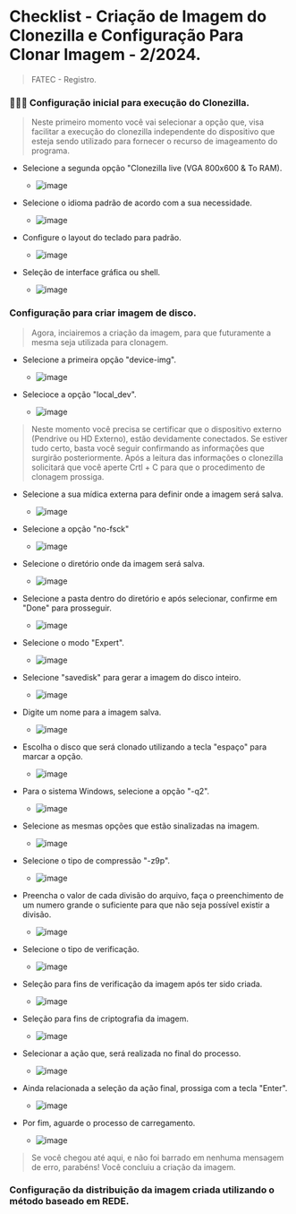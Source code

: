 <h1>Checklist - Criação de Imagem do Clonezilla e Configuração Para Clonar Imagem - 2/2024.</h1>

> FATEC - Registro.

### 👨🏽‍💻 Configuração inicial para execução do Clonezilla.
> Neste primeiro momento você vai selecionar a opção que, visa facilitar a execução do clonezilla independente do dispositivo que esteja sendo utilizado para fornecer o recurso de imageamento do programa.
    
  + Selecione a segunda opção "Clonezilla live (VGA 800x600 & To RAM).
    + ![image](https://github.com/user-attachments/assets/1cb93ae4-b286-4e07-90fa-4bfb6359fd51)

  + Selecione o idioma padrão de acordo com a sua necessidade.
    + ![image](https://github.com/user-attachments/assets/cc2e148c-d99f-4e4d-a92b-db7fe0f07a8f)

  + Configure o layout do teclado para padrão.
    + ![image](https://github.com/user-attachments/assets/a07e563b-95c8-4b63-b769-0c917079558c)
   
  + Seleção de interface gráfica ou shell.
    + ![image](https://github.com/user-attachments/assets/81abbf41-3951-4ea6-a4aa-5b5fc3931684)
      
### Configuração para criar imagem de disco.
> Agora, inciairemos a criação da imagem, para que futuramente a mesma seja utilizada para clonagem.

  + Selecione a primeira opção "device-img".
    + ![image](https://github.com/user-attachments/assets/b367b241-5a2a-4256-b3c7-b552b7e18c69)
   
  + Selecioce a opção "local_dev".
    + ![image](https://github.com/user-attachments/assets/5d2e8e7b-3933-43d8-bd86-0282d290f27f)

> Neste momento você precisa se certificar que o dispositivo externo (Pendrive ou HD Externo), estão devidamente conectados. Se estiver tudo certo, basta você seguir confirmando as informações que surgirão posteriormente. Após a leitura das informações o clonezilla solicitará que você aperte Crtl + C para que o procedimento de clonagem prossiga.

  + Selecione a sua mídica externa para definir onde a imagem será salva.
    + ![image](https://github.com/user-attachments/assets/cfd54f99-e219-4cf7-8826-b688d520993b)
   
  + Selecione a opção "no-fsck"
    + ![image](https://github.com/user-attachments/assets/c6a303f5-6044-4638-a74c-b35567f28ee0)
   
  + Selecione o diretório onde da imagem será salva.
    + ![image](https://github.com/user-attachments/assets/206c4ba6-0640-4b7c-bb46-5d81865497d4)
   
  + Selecione a pasta dentro do diretório e após selecionar, confirme em "Done" para prosseguir.
    + ![image](https://github.com/user-attachments/assets/71068890-826f-4f47-8495-acc55407a2b4)
   
  + Selecione o modo "Expert".
    + ![image](https://github.com/user-attachments/assets/9721a1b4-ed72-4f6c-a705-18cfa814886f)
   
  + Selecione "savedisk" para gerar a imagem do disco inteiro.
    + ![image](https://github.com/user-attachments/assets/4cdd260b-a0a8-43f1-ae76-5df6ca3132a5)
   
  + Digite um nome para a imagem salva.
    + ![image](https://github.com/user-attachments/assets/7e6dcda9-0a18-4c94-bab0-ffb43baf076d)
   
  + Escolha o disco que será clonado utilizando a tecla "espaço" para marcar a opção.
    + ![image](https://github.com/user-attachments/assets/7f2f5e45-94fe-4f28-9ed6-199ac944d1fa)
   
  + Para o sistema Windows, selecione a opção "-q2".
    + ![image](https://github.com/user-attachments/assets/6fb255bd-7c28-4ab7-bd64-d9bd97ea2367)
   
  + Selecione as mesmas opções que estão sinalizadas na imagem.
    + ![image](https://github.com/user-attachments/assets/bda9bb24-8155-473b-8146-e035a9ef4543)
   
  + Selecione o tipo de compressão "-z9p".
    + ![image](https://github.com/user-attachments/assets/d309de27-daaa-42ab-99bd-cae19e230240)
   
  + Preencha o valor de cada divisão do arquivo, faça o preenchimento de um numero grande o suficiente para que não seja possível existir a divisão.
    + ![image](https://github.com/user-attachments/assets/402b81d6-2283-4ad5-b053-255c1a53aaab)

  + Selecione o tipo de verificação.
    + ![image](https://github.com/user-attachments/assets/e9e0330d-370f-47b2-bfbd-a5210689025a)
   
  + Seleção para fins de verificação da imagem após ter sido criada.
    + ![image](https://github.com/user-attachments/assets/8e541334-f2ae-4e8d-ba2e-3e6b51c71b49)
   
  + Seleção para fins de criptografia da imagem.
    + ![image](https://github.com/user-attachments/assets/fc950ea1-fa9d-4db9-81a7-6f848b12cf8d)
   
  + Selecionar a ação que, será realizada no final do processo.
    + ![image](https://github.com/user-attachments/assets/36cb2957-afe0-4925-862d-e67b776f45d4)
   
  + Ainda relacionada a seleção da ação final, prossiga com a tecla "Enter".
    + ![image](https://github.com/user-attachments/assets/a55f6ae4-4083-4c3c-9f61-5293a6b36bbd)
   
  + Por fim, aguarde o processo de carregamento.
    + ![image](https://github.com/user-attachments/assets/e7d61d76-8352-4251-aba7-94b2ce23bd42)
   
  > Se você chegou até aqui, e não foi barrado em nenhuma mensagem de erro, parabéns! Você concluiu a criação da imagem.

### Configuração da distribuição da imagem criada utilizando o método baseado em REDE.
